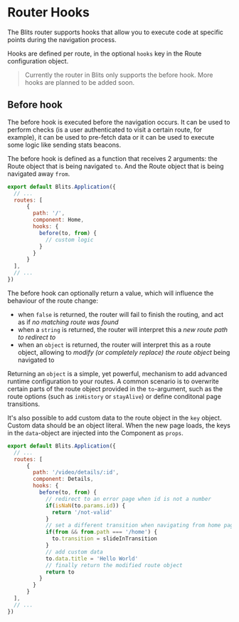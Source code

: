 # Router Hooks

The Blits router supports hooks that allow you to execute code at specific points during the navigation process.

Hooks are defined per route, in the optional `hooks` key in the Route configuration object.

> Currently the router in Blits only supports the before hook. More hooks are planned to be added soon.

## Before hook

The before hook is executed before the navigation occurs. It can be used to perform checks (is a user authenticated to visit a certain route, for example), it can be used to pre-fetch data or it can be used to execute some logic like sending stats beacons.

The before hook is defined as a function that receives 2 arguments: the Route object that is being navigated `to`. And the Route object that is being navigated away `from`.

```js
export default Blits.Application({
  // ...
  routes: [
      {
        path: '/',
        component: Home,
        hooks: {
          before(to, from) {
            // custom logic
          }
        }
      }
  ],
  // ...
})
```

The before hook can optionally return a value, which will influence the behaviour of the route change:

- when  `false` is returned, the router will fail to finish the routing, and act as if _no matching route was found_
- when a `string` is returned, the router will interpret this a _new route path to redirect to_
- when an `object` is returned, the router will interpret this as a route object, allowing to _modify (or completely replace) the route object_ being navigated to

Returning an `object` is a simple, yet powerful, mechanism to add advanced runtime configuration to your routes. A common scenario is to overwrite certain parts of the route object provided in the `to`-argument, such as the route options (such as `inHistory` or `stayAlive`) or define conditonal page transitions.

It's also possible to add custom data to the route object in the `key` object. Custom data should be an object literal. When the new page loads, the keys in the `data`-object are injected into the Component as `props`.

```js
export default Blits.Application({
  // ...
  routes: [
      {
        path: '/video/details/:id',
        component: Details,
        hooks: {
          before(to, from) {
            // redirect to an error page when id is not a number
            if(isNaN(to.params.id)) {
              return '/not-valid'
            }
            // set a different transition when navigating from home page
            if(from && from.path === '/home') {
              to.transition = slideInTransition
            }
            // add custom data
            to.data.title = 'Hello World'
            // finally return the modified route object
            return to
          }
        }
      }
  ],
  // ...
})
```
